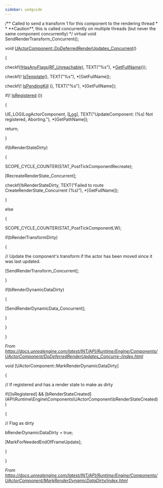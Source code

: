 ```yaml
---
sidebar: ue4guide
---
```

/\*\* Called to send a transform 1 for this component to the rendering thread
        \*
        \* \*\*Caution\*\*, this is called concurrently on multiple threads (but never the same component concurrently)
        \*/
virtual void SendRenderTransform_Concurrent();

void [UActorComponent::DoDeferredRenderUpdates_Concurrent](http://api.unrealengine.com/INT/API/Runtime/Engine/Components/UActorComponent/DoDeferredRenderUpdates_Concurre-/index.html)()

{

checkf([!HasAnyFlags(RF_Unreachable)](http://api.unrealengine.com/INT/API/Runtime/CoreUObject/UObject/EObjectFlags/index.html), TEXT("%s"), \*[GetFullName](http://api.unrealengine.com/INT/API/Runtime/CoreUObject/UObject/UObjectBaseUtility/GetFullName/index.html)());

checkf(! [IsTemplate](http://api.unrealengine.com/INT/API/Runtime/CoreUObject/UObject/UObjectBaseUtility/IsTemplate/index.html)(), TEXT("%s"), \*[GetFullName][]());

checkf(! [IsPendingKill](http://api.unrealengine.com/INT/API/Runtime/CoreUObject/UObject/UObjectBaseUtility/IsPendingKill/index.html) (), TEXT("%s"), \*[GetFullName][]());

if(! [IsRegistered](http://api.unrealengine.com/INT/API/Runtime/Engine/Components/UActorComponent/IsRegistered/index.html) ())

{

UE_LOG(LogActorComponent, \[[Log](http://api.unrealengine.com/INT/API/Runtime/Core/Misc/ELogVerbosity__Type/index.html)], TEXT("UpdateComponent: (%s) Not registered, Aborting."), \*[GetPathName][]());

return;

}

if(bRenderStateDirty)

{

SCOPE_CYCLE_COUNTER(STAT_PostTickComponentRecreate);

[RecreateRenderState\_Concurrent][]();

checkf(!bRenderStateDirty, TEXT("Failed to route CreateRenderState_Concurrent (%s)"), \*[GetFullName][]());

}

else

{

SCOPE_CYCLE_COUNTER(STAT_PostTickComponentLW);

if(bRenderTransformDirty)

{

// Update the component's transform if the actor has been moved since it was last updated.

[SendRenderTransform\_Concurrent][]();

}

if(bRenderDynamicDataDirty)

{

[SendRenderDynamicData\_Concurrent][]();

}

}

}

*From <https://docs.unrealengine.com/latest/INT/API/Runtime/Engine/Components/UActorComponent/DoDeferredRenderUpdates_Concurre-/index.html>*

void [UActorComponent::MarkRenderDynamicDataDirty][]()

{

// If registered and has a render state to make as dirty

if([IsRegistered][]() && \[bRenderStateCreated](API\\Runtime\\Engine\\Components\\UActorComponent\\bRenderStateCreated))

{

// Flag as dirty

bRenderDynamicDataDirty = true;

[MarkForNeededEndOfFrameUpdate][]();

}

}

*From <https://docs.unrealengine.com/latest/INT/API/Runtime/Engine/Components/UActorComponent/MarkRenderDynamicDataDirty/index.html>*
